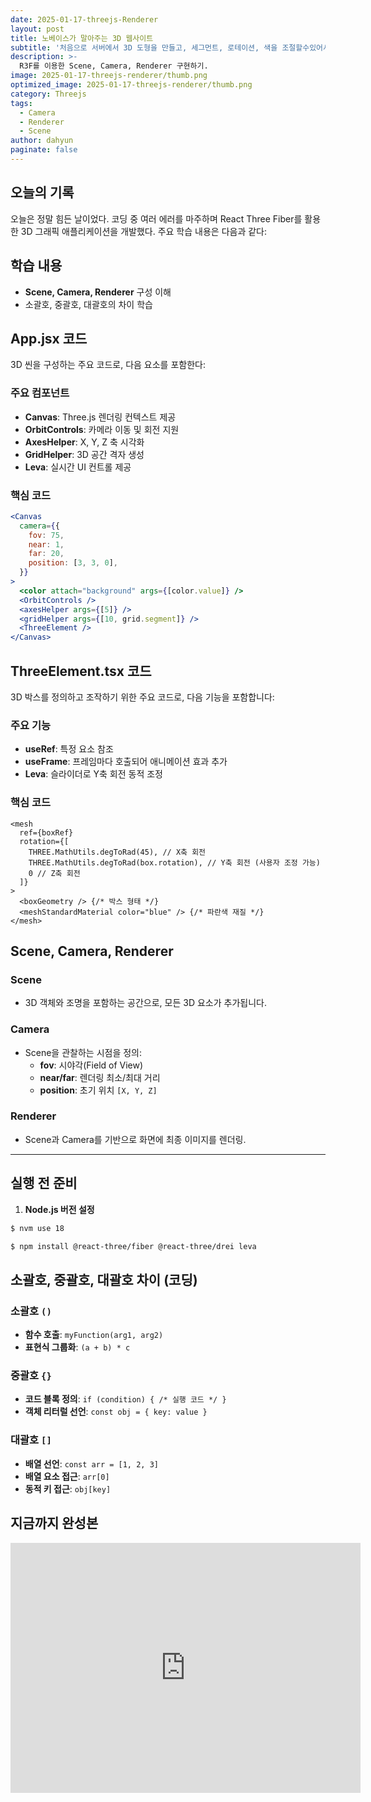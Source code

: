 ```yaml
---
date: 2025-01-17-threejs-Renderer
layout: post
title: 노베이스가 말아주는 3D 웹사이트
subtitle: '처음으로 서버에서 3D 도형을 만들고, 세그먼트, 로테이션, 색을 조절할수있어서 뭔가 신기하고 재미있었다.'
description: >-
  R3F를 이용한 Scene, Camera, Renderer 구현하기.
image: 2025-01-17-threejs-renderer/thumb.png
optimized_image: 2025-01-17-threejs-renderer/thumb.png
category: Threejs
tags:
  - Camera
  - Renderer
  - Scene
author: dahyun
paginate: false
---
```


## 오늘의 기록

오늘은 정말 힘든 날이었다. 코딩 중 여러 에러를 마주하며 React Three Fiber를 활용한 3D 그래픽 애플리케이션을 개발했다. 주요 학습 내용은 다음과 같다:

## 학습 내용
- **Scene, Camera, Renderer** 구성 이해
- 소괄호, 중괄호, 대괄호의 차이 학습

## App.jsx 코드
3D 씬을 구성하는 주요 코드로, 다음 요소를 포함한다:

### 주요 컴포넌트
- **Canvas**: Three.js 렌더링 컨텍스트 제공
- **OrbitControls**: 카메라 이동 및 회전 지원
- **AxesHelper**: X, Y, Z 축 시각화
- **GridHelper**: 3D 공간 격자 생성
- **Leva**: 실시간 UI 컨트롤 제공

### 핵심 코드

```jsx
<Canvas
  camera={{
    fov: 75,
    near: 1,
    far: 20,
    position: [3, 3, 0],
  }}
>
  <color attach="background" args={[color.value]} />
  <OrbitControls />
  <axesHelper args={[5]} />
  <gridHelper args={[10, grid.segment]} />
  <ThreeElement />
</Canvas>
```

## ThreeElement.tsx 코드

3D 박스를 정의하고 조작하기 위한 주요 코드로, 다음 기능을 포함합니다:

### 주요 기능
- **useRef**: 특정 요소 참조
- **useFrame**: 프레임마다 호출되어 애니메이션 효과 추가
- **Leva**: 슬라이더로 Y축 회전 동적 조정

### 핵심 코드
```tsx
<mesh
  ref={boxRef}
  rotation={[
    THREE.MathUtils.degToRad(45), // X축 회전
    THREE.MathUtils.degToRad(box.rotation), // Y축 회전 (사용자 조정 가능)
    0 // Z축 회전
  ]}
>
  <boxGeometry /> {/* 박스 형태 */}
  <meshStandardMaterial color="blue" /> {/* 파란색 재질 */}
</mesh>
```

## Scene, Camera, Renderer

### Scene
- 3D 객체와 조명을 포함하는 공간으로, 모든 3D 요소가 추가됩니다.

### Camera
- Scene을 관찰하는 시점을 정의:
  - **fov**: 시야각(Field of View)
  - **near/far**: 렌더링 최소/최대 거리
  - **position**: 초기 위치 `[X, Y, Z]`

### Renderer
- Scene과 Camera를 기반으로 화면에 최종 이미지를 렌더링.

---

## 실행 전 준비
1. **Node.js 버전 설정**

  ```bash
  $ nvm use 18

  $ npm install @react-three/fiber @react-three/drei leva
  ```

## 소괄호, 중괄호, 대괄호 차이 (코딩)

### 소괄호 `()`
- **함수 호출**: `myFunction(arg1, arg2)`
- **표현식 그룹화**: `(a + b) * c`

### 중괄호 `{}`
- **코드 블록 정의**: `if (condition) { /* 실행 코드 */ }`
- **객체 리터럴 선언**: `const obj = { key: value }`

### 대괄호 `[]`
- **배열 선언**: `const arr = [1, 2, 3]`
- **배열 요소 접근**: `arr[0]`
- **동적 키 접근**: `obj[key]`


## 지금까지 완성본

<iframe width="560" height="400" src="https://www.youtube.com/embed/6diwHGZi4C8?si=RSx2sd5WK3pRzwnC" title="YouTube video player" frameborder="0" allow="accelerometer; autoplay; clipboard-write; encrypted-media; gyroscope; picture-in-picture; web-share" referrerpolicy="strict-origin-when-cross-origin" allowfullscreen></iframe>

